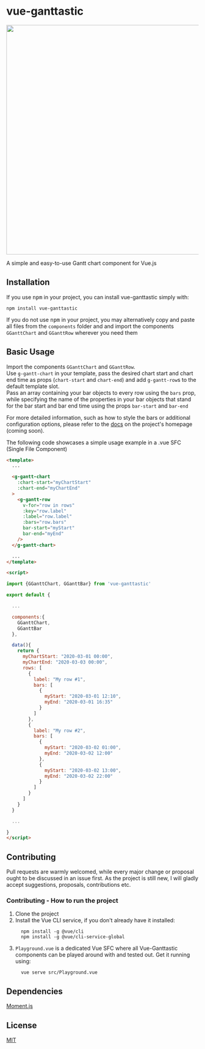 # vue-ganttastic
<img src="https://user-images.githubusercontent.com/28678851/77186503-45358300-6ad3-11ea-9392-7f670eb1ca8c.png" width="600"/>

A simple and easy-to-use Gantt chart component for Vue.js

## Installation
If you use <kbd>npm</kbd> in your project, you can install vue-ganttastic simply with:
```
npm install vue-ganttastic
```
If you do not use <kbd>npm</kbd> in your project, you may alternatively copy and paste all files from the 
<code>components</code> folder and
and import the components <code>GGanttChart</code> and <code>GGanttRow</code> wherever you need them

## Basic Usage
Import the components <code>GGanttChart</code> and <code>GGanttRow</code>.  
Use <code>g-gantt-chart</code> in your template, pass the desired chart start and chart end time as props (<code>chart-start</code> and <code>chart-end</code>) and add <code>g-gantt-row</code>s
to the default template slot.  
Pass an array containing your bar objects to every row using the <code>bars</code> prop, while specifying the name of the properties in your bar objects that stand for the bar start and bar end time using the props <code>bar-start</code> and <code>bar-end</code>  

For more detailed information, such as how to style the bars or additional configuration options, please refer to the [docs](https://infectoone.github.io/vue-ganttastic-homepage/#/docs) on the project's homepage (coming soon).

The following code showcases a simple usage example in a .vue SFC (Single File Component)
```html
<template>
  ...

  <g-gantt-chart
    :chart-start="myChartStart"
    :chart-end="myChartEnd"
  >
    <g-gantt-row
      v-for="row in rows"
      :key="row.label"
      :label="row.label"
      :bars="row.bars"
      bar-start="myStart"
      bar-end="myEnd"
    />
  </g-gantt-chart>

  ...
</template>

<script>

import {GGanttChart, GGanttBar} from 'vue-ganttastic'

export default {

  ...

  components:{
    GGanttChart,
    GGanttBar
  },

  data(){
    return {
      myChartStart: "2020-03-01 00:00",
      myChartEnd: "2020-03-03 00:00",
      rows: [
        {
          label: "My row #1",
          bars: [
            {
              myStart: "2020-03-01 12:10",
              myEnd: "2020-03-01 16:35"
            }
          ]
        },
        {
          label: "My row #2",
          bars: [
            {
              myStart: "2020-03-02 01:00",
              myEnd: "2020-03-02 12:00"
            },
            {
              myStart: "2020-03-02 13:00",
              myEnd: "2020-03-02 22:00"
            }
          ]
        }
      ]
    }
  }

  ...

}
</script>

```

## Contributing
Pull requests are warmly welcomed, while every major change or proposal ought to be discussed in an issue first. As the project is still new, I will gladly accept suggestions, proposals, contributions etc.

### Contributing - How to run the project
  1. Clone the project
  2. Install the Vue CLI service, if you don't already have it installed:
      ```
        npm install -g @vue/cli
        npm install -g @vue/cli-service-global
      ```
  3. <code>Playground.vue</code> is a dedicated Vue SFC where all    Vue-Ganttastic components can be
     played around with and tested out. Get it running using:
      ```
        vue serve src/Playground.vue
      ```
## Dependencies
[Moment.js](https://momentjs.com/)

## License
[MIT](https://choosealicense.com/licenses/mit/)
